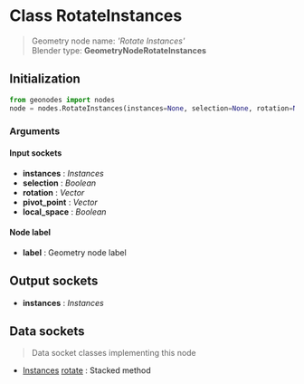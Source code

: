 
# Class RotateInstances

> Geometry node name: _'Rotate Instances'_<br>Blender type:  **GeometryNodeRotateInstances**

## Initialization


```python
from geonodes import nodes
node = nodes.RotateInstances(instances=None, selection=None, rotation=None, pivot_point=None, local_space=None, label=None)
```


### Arguments


#### Input sockets



- **instances** : _Instances_
- **selection** : _Boolean_
- **rotation** : _Vector_
- **pivot_point** : _Vector_
- **local_space** : _Boolean_



#### Node label



- **label** : Geometry node label



## Output sockets



- **instances** : _Instances_



## Data sockets

> Data socket classes implementing this node


- [Instances](./sockets/Instances.md) [rotate](./sockets/Instances.md#rotate) : Stacked method


